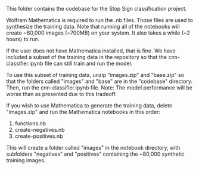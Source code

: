 This folder contains the codebase for the Stop Sign classification project.

Wolfram Mathematica is required to run the .nb files. Those files are used to synthesize the training data. Note that running all of the notebooks will create ~80,000 images (~700MB) on your system. It also takes a while (~2 hours) to run.

If the user does not have Mathematica installed, that is fine. We have included a subset of the training data in the repository so that the cnn-classifier.ipynb file can still train and run the model.

To use this subset of training data, unzip "images.zip" and "base.zip" so that the folders called "images" and "base" are in the "codebase" directory. Then, run the cnn-classifier.ipynb file. Note: The model performance will be worse than as presented due to this tradeoff.

If you wish to use Mathematica to generate the training data, delete "images.zip" and run the Mathematica notebooks in this order:
1. functions.nb
2. create-negatives.nb
3. create-positives.nb

This will create a folder called "images" in the notebook directory, with subfolders "negatives" and "positives" containing the ~80,000 synthetic training images.



